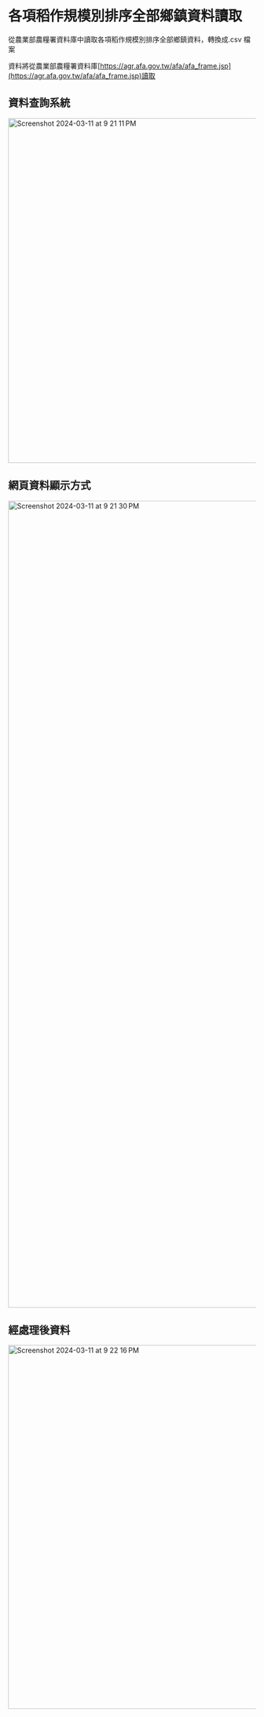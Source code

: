 # 各項稻作規模別排序全部鄉鎮資料讀取
從農業部農糧署資料庫中讀取各項稻作規模別排序全部鄉鎮資料，轉換成.csv 檔案

資料將從農業部農糧署資料庫[https://agr.afa.gov.tw/afa/afa_frame.jsp](https://agr.afa.gov.tw/afa/afa_frame.jsp)讀取
## 資料查詢系統

<img width="702" alt="Screenshot 2024-03-11 at 9 21 11 PM" src="https://github.com/Galile-Vincent/Agriculture_Auto_data_Taiwan/assets/110913833/2c583d05-554f-4d9d-9f08-baf1e0c966f6">

## 網頁資料顯示方式

<img width="1643" alt="Screenshot 2024-03-11 at 9 21 30 PM" src="https://github.com/Galile-Vincent/Agriculture_Auto_data_Taiwan/assets/110913833/d6ae5312-27b9-40c4-b84f-faeeb86cd52f">

## 經處理後資料

<img width="741" alt="Screenshot 2024-03-11 at 9 22 16 PM" src="https://github.com/Galile-Vincent/Agriculture_Auto_data_Taiwan/assets/110913833/dd5557ae-a027-49b3-b478-cb9ee05d2c6b">

